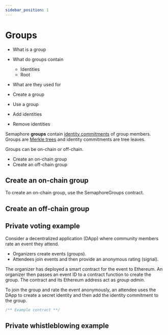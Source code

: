 ```yaml
---
sidebar_position: 1
---
```


# Groups

- What is a group
- What do groups contain
  - Identities
  - Root

- What are they used for
- Create a group
- Use a group
- Add identities
- Remove identities


Semaphore **groups** contain [identity commitments]() of group members.
Groups are [Merkle trees]() and identity commitments are tree leaves.

Groups can be on-chain or off-chain.

- Create an on-chain group
- Create an off-chain group

## Create an on-chain group

To create an on-chain group, use the SemaphoreGroups contract.

## Create an off-chain group

## Private voting example

Consider a decentralized application (DApp) where community members rate an event they attend.
- Organizers create events (groups).
- Attendees join events and then provide an anonymous rating (signal).

The organizer has deployed a smart contract for the event to Ethereum.
An organizer then passes an event ID to a contract function to create the group.
The contract and its Ethereum address act as _group admin_. <!-- Need explanation -->

To join the group and rate the event anonymously, an attendee uses the DApp to create a secret identity and then add the identity commitment to the group.

```ts
/** Example contract **/
```

## Private whistleblowing example